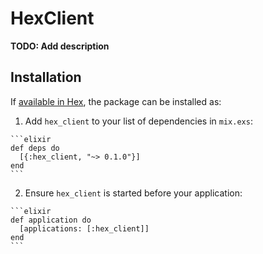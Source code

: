 # HexClient

**TODO: Add description**

## Installation

If [available in Hex](https://hex.pm/docs/publish), the package can be installed as:

  1. Add `hex_client` to your list of dependencies in `mix.exs`:

    ```elixir
    def deps do
      [{:hex_client, "~> 0.1.0"}]
    end
    ```

  2. Ensure `hex_client` is started before your application:

    ```elixir
    def application do
      [applications: [:hex_client]]
    end
    ```


